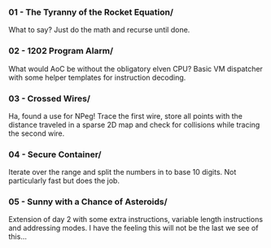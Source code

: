 
### 01 - The Tyranny of the Rocket Equation/

What to say? Just do the math and recurse until done.

### 02 - 1202 Program Alarm/

What would AoC be without the obligatory elven CPU? Basic VM dispatcher
with some helper templates for instruction decoding.

### 03 - Crossed Wires/

Ha, found a use for NPeg! Trace the first wire, store all points with the
distance traveled in a sparse 2D map and check for collisions while tracing the
second wire.

### 04 - Secure Container/

Iterate over the range and split the numbers in to base 10 digits. Not
particularly fast but does the job.

### 05 - Sunny with a Chance of Asteroids/

Extension of day 2 with some extra instructions, variable length instructions
and addressing modes. I have the feeling this will not be the last we see of
this...
